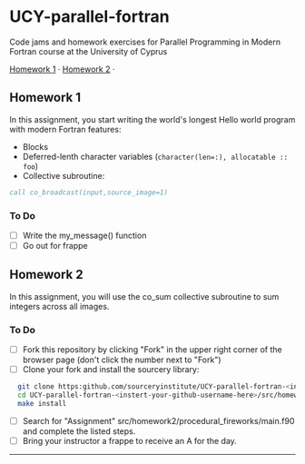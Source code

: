 UCY-parallel-fortran
====================
Code jams and homework exercises for Parallel Programming in Modern Fortran course at the University of Cyprus

[Homework 1](#homework-1) &middot;
[Homework 2](#homework-2) &middot;

Homework 1
----------
In this assignment, you start writing the world's longest Hello world program with modern Fortran features:
* Blocks
* Deferred-lenth character variables (`character(len=:), allocatable :: foo`)
* Collective subroutine:
```fortran
call co_broadcast(input,source_image=1)
```

### To Do
- [ ] Write the my_message() function
- [ ] Go out for frappe

Homework 2
----------
In this assignment, you will use the co_sum collective subroutine to sum integers across all images.
### To Do
- [ ] Fork this repository by clicking "Fork" in the upper right corner of the browser page (don't click the number next to "Fork")
- [ ] Clone your fork and install the sourcery library:
```bash
  git clone https:github.com/sourceryinstitute/UCY-parallel-fortran-<instert-your-github-username-here>
  cd UCY-parallel-fortran-<instert-your-github-username-here>/src/homework2/library
  make install
```
- [ ] Search for "Assignment" src/homework2/procedural_fireworks/main.f90 and complete the listed steps.
- [ ] Bring your instructor a frappe to receive an A for the day.
----------
